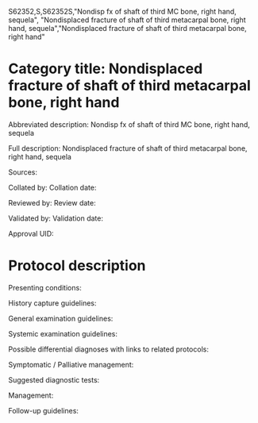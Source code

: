 S62352,S,S62352S,"Nondisp fx of shaft of third MC bone, right hand, sequela", "Nondisplaced fracture of shaft of third metacarpal bone, right hand, sequela","Nondisplaced fracture of shaft of third metacarpal bone, right hand"
# Category title: Nondisplaced fracture of shaft of third metacarpal bone, right hand

Abbreviated description: Nondisp fx of shaft of third MC bone, right hand, sequela

Full description: Nondisplaced fracture of shaft of third metacarpal bone, right hand, sequela

Sources:

Collated by:
Collation date:

Reviewed by:
Review date:

Validated by:
Validation date:

Approval UID:

# Protocol description

Presenting conditions:

History capture guidelines:

General examination guidelines:

Systemic examination guidelines:

Possible differential diagnoses with links to related protocols:

Symptomatic / Palliative management:

Suggested diagnostic tests:

Management:

Follow-up guidelines:
